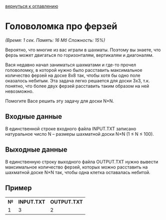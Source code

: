 <a href="/README.md">вернуться к оглавлению</a><br>

<h1>Головоломка про ферзей</h1>
<i>(Время: 1&nbsp;сек. Память: 16 Мб&nbsp;Сложность: 15%)</i>

<p class=text>
Вероятно, что многие из вас играли в шахматы. Поэтому вы знаете, что ферзь может двигаться по горизонталям, вертикалям и диагоналям.
</p>
<p class=text>
Вася недавно начал заниматься шахматами и где-то прочел головоломку, в которой нужно было расставить максимальное количество ферзей на доске 8х8 так, чтобы хотя бы одно поле оказалось небитым. Эта задача легко решается для доски 3х3, т.к. понятно, что более двух ферзей расставить таким образом на ней невозможно.
</p>
<p class=text>
Помогите Васе решить эту задачу для доски N&times;N.
</p>

<h2>Входные данные</h2>

<p class=text>
В единственной строке входного файла INPUT.TXT записано натуральное число N – размеры шахматной доски N&times;N (1 &#8804; N &#8804; 100).
</p>

<h2>Выходные данные</h2>

<p class=text>
В единственную строку выходного файла OUTPUT.TXT нужно вывести максимальное количество ферзей, которых можно расставить на шахматной доске N&times;N так, чтобы одна клетка оставалась небитой.
</p>

<h2>Пример</h2>

<table>
<tr><th>№</th><th>INPUT.TXT</th><th>OUTPUT.TXT</th></tr>
<tr><td>1</td><td>3</td><td>2</td></tr>
</table>
